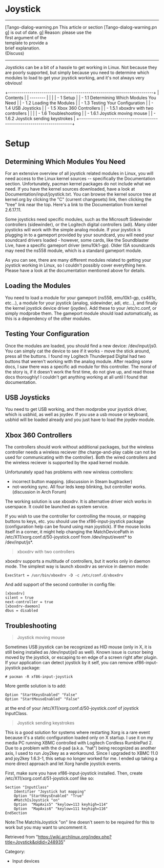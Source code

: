 Joystick
========

  ------------------------ ------------------------ ------------------------
  [Tango-dialog-warning.pn This article or section  [Tango-dialog-warning.pn
  g]                       is out of date.          g]
                           Reason: please use the   
                           first argument of the    
                           template to provide a    
                           brief explanation.       
                           (Discuss)                
  ------------------------ ------------------------ ------------------------

Joysticks can be a bit of a hassle to get working in Linux. Not because
they are poorly supported, but simply because you need to determine
which modules to load to get your joystick working, and it's not always
very obvious!

+--------------------------------------------------------------------------+
| Contents                                                                 |
| --------                                                                 |
|                                                                          |
| -   1 Setup                                                              |
|     -   1.1 Determining Which Modules You Need                           |
|     -   1.2 Loading the Modules                                          |
|     -   1.3 Testing Your Configuration                                   |
|     -   1.4 USB Joysticks                                                |
|     -   1.5 Xbox 360 Controllers                                         |
|         -   1.5.1 xboxdrv with two controllers                           |
|                                                                          |
|     -   1.6 Troubleshooting                                              |
|         -   1.6.1 Joystick moving mouse                                  |
|         -   1.6.2 Joystick sending keystrokes                            |
+--------------------------------------------------------------------------+

Setup
=====

Determining Which Modules You Need
----------------------------------

For an extensive overview of all joystick related modules in Linux, you
will need access to the Linux kernel sources -- specifically the
Documentation section. Unfortunately, pacman kernel packages do not
include what we need. If you have the kernel sources downloaded, have a
look at Documentation/input/joystick.txt. You can browse the kernel
source tree at kernel.org by clicking the "C" (current changesets) link,
then clicking the "tree" link near the top. Here's a link to the
Documentation from kernel 2.6.17.11.

Some joysticks need specific modules, such as the Microsoft Sidewinder
controllers (sidewinder), or the Logitech digital controllers (adi).
Many older joysticks will work with the simple analog module. If your
joystick is plugging in to a gameport provided by your soundcard, you
will need your soundcard drivers loaded - however, some cards, like the
Soundblaster Live, have a specific gameport driver (emu10k1-gp). Older
ISA soundcards may need the ns558 module, which is a standard gameport
module.

As you can see, there are many different modules related to getting your
joystick working in Linux, so I couldn't possibly cover everything here.
Please have a look at the documentation mentioned above for details.

Loading the Modules
-------------------

You need to load a module for your gameport (ns558, emu10k1-gp, cs461x,
etc...), a module for your joystick (analog, sidewinder, adi, etc...),
and finally the kernel joystick device driver (joydev). Add these to
your /etc/rc.conf, or simply modprobe them. The gameport module should
load automatically, as this is a dependency of the other modules.

Testing Your Configuration
--------------------------

Once the modules are loaded, you should find a new device:
/dev/input/js0. You can simply cat the device to see if it works - move
the stick around, press all the buttons. I found my Logitech Thunderpad
Digital had two buttons that weren't working with the analog module.
After reading some docs, I saw there was a specific adi module for this
controller. The moral of the story is, if it doesn't work the first
time, do not give up, and read those docs thoroughly! I couldn't get
anything working at all until I found that documentation.

USB Joysticks
-------------

You need to get USB working, and then modprobe your joystick driver,
which is usbhid, as well as joydev. If you use a usb mouse or keyboard,
usbhid will be loaded already and you just have to load the joydev
module.

Xbox 360 Controllers
--------------------

The controllers should work without additional packages, but the
wireless controller needs a wireless reciever (the charge-and-play cable
can not be used for communicating with the controller). Both the wired
controllers and the wireless reciever is supported by the xpad kernel
module.

Unfortunately xpad has problems with new wireless controllers:

-   incorrect button mapping. (discussion in Steam bugtracker)
-   not-working sync. All four leds keep blinking, but controller works.
    (discussion in Arch Forum)

The working solution is use xboxdrv. It is alternative driver wich works
in userspace. It could be launched as system service.

If you wish to use the controller for controlling the mouse, or mapping
buttons to keys, etc. you should use the xf86-input-joystick package
(configuration help can be found using man joystick). If the mouse locks
itself in a corner, it might help changing the MatchDevicePath in
/etc/X11/xorg.conf.d/50-joystick.conf from /dev/input/event* to
/dev/input/js*.

> xboxdrv with two controllers

xboxdrv supports a multitude of controllers, but it works only in daemon
mode. The simplest way is launch xboxdrv as service in daemon mode:

    ExecStart = /usr/bin/xboxdrv -D -c /etc/conf.d/xboxdrv

And add support of the second controller in config file:

    [xboxdrv]
    silent = true
    next-controller = true
    [xboxdrv-daemon]
    dbus = disabled

Troubleshooting
---------------

> Joystick moving mouse

Sometimes USB joystick can be recognized as HID mouse (only in X, it is
still being installed as /dev/input/js0 as well). Known issue is cursor
being moved by the joystick, or escaping to en edge of a screen right
after plugin. If your application can detect joystick by it self, you
can remove xf86-input-joystick package:

    # pacman -R xf86-input-joystick

More gentle solution is to add:

    Option "StartKeysEnabled" "False"
    Option "StartMouseEnabled" "False"

at the end of your /etc/X11/xorg.conf.d/50-joystick.conf of joystick
InputClass.

> Joystick sending keystrokes

This is a good solution for systems where restarting Xorg is a rare
event because it's a static configuration loaded only on X startup. I
use it on my media PC running XBMC controlled with Logitech Cordless
RumblePad 2. Due to a problem with the d-pad (a.k.a. "hat") being
recognized as another axis, I used to run Joy2key as a workaround. Since
I upgraded to XBMC 11.0 and joy2key 1.6.3-1, this setup no longer worked
for me. I ended up taking a more direct approach and let Xorg handle
joystick events.

  
 First, make sure you have xf86-input-joystick installed. Then, create
/etc/X11/xorg.conf.d/51-joystick.conf like so:

    Section "InputClass"
    	Identifier "Joystick hat mapping"
    	Option "StartKeysEnabled" "True"
    	#MatchIsJoystick "on"
    	Option	"MapAxis5" "keylow=113 keyhigh=114"
    	Option	"MapAxis6" "keylow=111 keyhigh=116"
    EndSection

Note:The MatchIsJoystick "on" line doesn't seem to be required for this
to work but you may want to uncomment it.

Retrieved from
"https://wiki.archlinux.org/index.php?title=Joystick&oldid=248935"

Category:

-   Input devices
